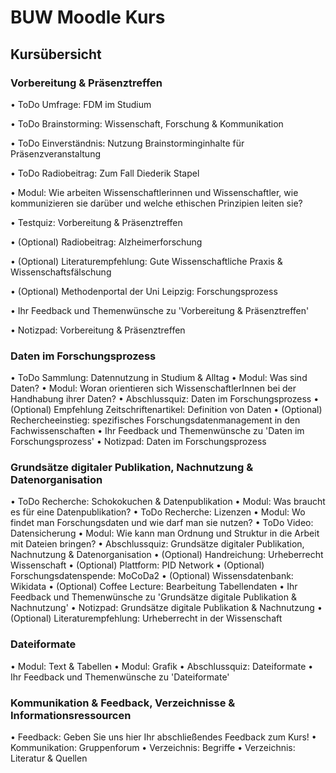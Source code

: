 # BUW Moodle Kurs

## Kursübersicht

### Vorbereitung & Präsenztreffen

•	ToDo Umfrage: FDM im Studium

•	ToDo Brainstorming: Wissenschaft, Forschung & Kommunikation

•	ToDo Einverständnis: Nutzung Brainstorminginhalte für Präsenzveranstaltung

•	ToDo Radiobeitrag: Zum Fall Diederik Stapel 

•	Modul: Wie arbeiten Wissenschaftlerinnen und Wissenschaftler, wie kommunizieren sie darüber und welche ethischen Prinzipien leiten sie?

•	Testquiz: Vorbereitung & Präsenztreffen

•	(Optional) Radiobeitrag: Alzheimerforschung 

•	(Optional) Literaturempfehlung: Gute Wissenschaftliche Praxis & Wissenschaftsfälschung 

•	(Optional) Methodenportal der Uni Leipzig: Forschungsprozess

•	Ihr Feedback und Themenwünsche zu 'Vorbereitung & Präsenztreffen'

•	Notizpad: Vorbereitung & Präsenztreffen 

### Daten im Forschungsprozess
•	ToDo Sammlung: Datennutzung in Studium & Alltag 
•	Modul: Was sind Daten? 
•	Modul: Woran orientieren sich WissenschaftlerInnen bei der Handhabung ihrer Daten? 
•	Abschlussquiz: Daten im Forschungsprozess 
•	(Optional) Empfehlung Zeitschriftenartikel: Definition von Daten 
•	(Optional) Rechercheeinstieg: spezifisches Forschungsdatenmanagement in den Fachwissenschaften 
•	Ihr Feedback und Themenwünsche zu 'Daten im Forschungsprozess' 
•	Notizpad: Daten im Forschungsprozess 

### Grundsätze digitaler Publikation, Nachnutzung & Datenorganisation
•	ToDo Recherche: Schokokuchen & Datenpublikation 
•	Modul: Was braucht es für eine Datenpublikation? 
•	ToDo Recherche: Lizenzen 
•	Modul: Wo findet man Forschungsdaten und wie darf man sie nutzen?
•	ToDo Video: Datensicherung 
•	Modul: Wie kann man Ordnung und Struktur in die Arbeit mit Dateien bringen? 
•	Abschlussquiz: Grundsätze digitaler Publikation, Nachnutzung & Datenorganisation 
•	(Optional) Handreichung: Urheberrecht Wissenschaft
•	(Optional) Plattform: PID Network 
•	(Optional) Forschungsdatenspende: MoCoDa2 
•	(Optional) Wissensdatenbank: Wikidata 
•	(Optional) Coffee Lecture: Bearbeitung Tabellendaten 
•	Ihr Feedback und Themenwünsche zu 'Grundsätze digitale Publikation & Nachnutzung' 
•	Notizpad: Grundsätze digitale Publikation & Nachnutzung 
•	(Optional) Literaturempfehlung: Urheberrecht in der Wissenschaft

### Dateiformate
•	Modul: Text & Tabellen 
•	Modul: Grafik
•	Abschlussquiz: Dateiformate 
•	Ihr Feedback und Themenwünsche zu 'Dateiformate'

### Kommunikation & Feedback, Verzeichnisse & Informationsressourcen 
•	Feedback: Geben Sie uns hier Ihr abschließendes Feedback zum Kurs!
•	Kommunikation: Gruppenforum
•	Verzeichnis: Begriffe 
•	Verzeichnis: Literatur & Quellen 
